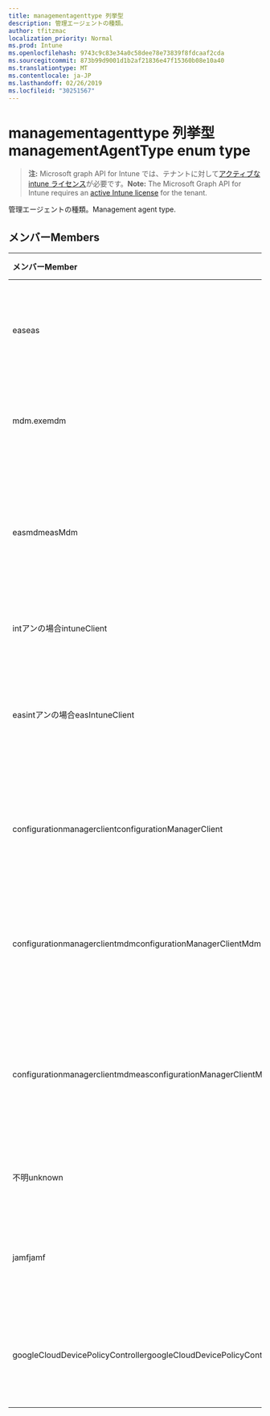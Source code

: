 ```yaml
---
title: managementagenttype 列挙型
description: 管理エージェントの種類。
author: tfitzmac
localization_priority: Normal
ms.prod: Intune
ms.openlocfilehash: 9743c9c83e34a0c58dee78e73839f8fdcaaf2cda
ms.sourcegitcommit: 873b99d9001d1b2af21836e47f15360b08e10a40
ms.translationtype: MT
ms.contentlocale: ja-JP
ms.lasthandoff: 02/26/2019
ms.locfileid: "30251567"
---
```

# <a name="managementagenttype-enum-type"></a><span data-ttu-id="594ce-103">managementagenttype 列挙型</span><span class="sxs-lookup"><span data-stu-id="594ce-103">managementAgentType enum type</span></span>

> <span data-ttu-id="594ce-104">**注:** Microsoft graph API for Intune では、テナントに対して[アクティブな intune ライセンス](https://go.microsoft.com/fwlink/?linkid=839381)が必要です。</span><span class="sxs-lookup"><span data-stu-id="594ce-104">**Note:** The Microsoft Graph API for Intune requires an [active Intune license](https://go.microsoft.com/fwlink/?linkid=839381) for the tenant.</span></span>

<span data-ttu-id="594ce-105">管理エージェントの種類。</span><span class="sxs-lookup"><span data-stu-id="594ce-105">Management agent type.</span></span>

## <a name="members"></a><span data-ttu-id="594ce-106">メンバー</span><span class="sxs-lookup"><span data-stu-id="594ce-106">Members</span></span>
|<span data-ttu-id="594ce-107">メンバー</span><span class="sxs-lookup"><span data-stu-id="594ce-107">Member</span></span>|<span data-ttu-id="594ce-108">値</span><span class="sxs-lookup"><span data-stu-id="594ce-108">Value</span></span>|<span data-ttu-id="594ce-109">説明</span><span class="sxs-lookup"><span data-stu-id="594ce-109">Description</span></span>|
|:---|:---|:---|
|<span data-ttu-id="594ce-110">eas</span><span class="sxs-lookup"><span data-stu-id="594ce-110">eas</span></span>|<span data-ttu-id="594ce-111">1-d</span><span class="sxs-lookup"><span data-stu-id="594ce-111">1</span></span>|<span data-ttu-id="594ce-112">デバイスは、Exchange server によって管理されています。</span><span class="sxs-lookup"><span data-stu-id="594ce-112">The device is managed by Exchange server.</span></span>|
|<span data-ttu-id="594ce-113">mdm.exe</span><span class="sxs-lookup"><span data-stu-id="594ce-113">mdm</span></span>|<span data-ttu-id="594ce-114">pbm-2</span><span class="sxs-lookup"><span data-stu-id="594ce-114">2</span></span>|<span data-ttu-id="594ce-115">デバイスは Intune MDM によって管理されます。</span><span class="sxs-lookup"><span data-stu-id="594ce-115">The device is managed by Intune MDM.</span></span>|
|<span data-ttu-id="594ce-116">easmdm</span><span class="sxs-lookup"><span data-stu-id="594ce-116">easMdm</span></span>|<span data-ttu-id="594ce-117">1/3</span><span class="sxs-lookup"><span data-stu-id="594ce-117">3</span></span>|<span data-ttu-id="594ce-118">デバイスは、Exchange server と Intune MDM の両方によって管理されます。</span><span class="sxs-lookup"><span data-stu-id="594ce-118">The device is managed by both Exchange server and Intune MDM.</span></span>|
|<span data-ttu-id="594ce-119">intアンの場合</span><span class="sxs-lookup"><span data-stu-id="594ce-119">intuneClient</span></span>|<span data-ttu-id="594ce-120">2/4</span><span class="sxs-lookup"><span data-stu-id="594ce-120">4</span></span>|<span data-ttu-id="594ce-121">Intune クライアント管理。</span><span class="sxs-lookup"><span data-stu-id="594ce-121">Intune client managed.</span></span>|
|<span data-ttu-id="594ce-122">easintアンの場合</span><span class="sxs-lookup"><span data-stu-id="594ce-122">easIntuneClient</span></span>|<span data-ttu-id="594ce-123">5</span><span class="sxs-lookup"><span data-stu-id="594ce-123">5</span></span>|<span data-ttu-id="594ce-124">デバイスは EAS で、Intune クライアントはデュアル管理されています。</span><span class="sxs-lookup"><span data-stu-id="594ce-124">The device is EAS and Intune client dual managed.</span></span>|
|<span data-ttu-id="594ce-125">configurationmanagerclient</span><span class="sxs-lookup"><span data-stu-id="594ce-125">configurationManagerClient</span></span>|<span data-ttu-id="594ce-126">~</span><span class="sxs-lookup"><span data-stu-id="594ce-126">8</span></span>|<span data-ttu-id="594ce-127">デバイスは構成マネージャーによって管理されています。</span><span class="sxs-lookup"><span data-stu-id="594ce-127">The device is managed by Configuration Manager.</span></span>|
|<span data-ttu-id="594ce-128">configurationmanagerclientmdm</span><span class="sxs-lookup"><span data-stu-id="594ce-128">configurationManagerClientMdm</span></span>|<span data-ttu-id="594ce-129">個</span><span class="sxs-lookup"><span data-stu-id="594ce-129">10</span></span>|<span data-ttu-id="594ce-130">デバイスは、構成マネージャーおよび MDM によって管理されます。</span><span class="sxs-lookup"><span data-stu-id="594ce-130">The device is managed by Configuration Manager and MDM.</span></span>|
|<span data-ttu-id="594ce-131">configurationmanagerclientmdmeas</span><span class="sxs-lookup"><span data-stu-id="594ce-131">configurationManagerClientMdmEas</span></span>|<span data-ttu-id="594ce-132">#</span><span class="sxs-lookup"><span data-stu-id="594ce-132">11</span></span>|<span data-ttu-id="594ce-133">デバイスは、構成マネージャー、MDM、Eas によって管理されます。</span><span class="sxs-lookup"><span data-stu-id="594ce-133">The device is managed by Configuration Manager, MDM and Eas.</span></span>|
|<span data-ttu-id="594ce-134">不明</span><span class="sxs-lookup"><span data-stu-id="594ce-134">unknown</span></span>|<span data-ttu-id="594ce-135">16</span><span class="sxs-lookup"><span data-stu-id="594ce-135">16</span></span>|<span data-ttu-id="594ce-136">管理エージェントの種類が不明です。</span><span class="sxs-lookup"><span data-stu-id="594ce-136">Unknown management agent type.</span></span>|
|<span data-ttu-id="594ce-137">jamf</span><span class="sxs-lookup"><span data-stu-id="594ce-137">jamf</span></span>|<span data-ttu-id="594ce-138">32</span><span class="sxs-lookup"><span data-stu-id="594ce-138">32</span></span>|<span data-ttu-id="594ce-139">デバイス属性は、Jamf から取得されます。</span><span class="sxs-lookup"><span data-stu-id="594ce-139">The device attributes are fetched from Jamf.</span></span>|
|<span data-ttu-id="594ce-140">googleCloudDevicePolicyController</span><span class="sxs-lookup"><span data-stu-id="594ce-140">googleCloudDevicePolicyController</span></span>|<span data-ttu-id="594ce-141">64</span><span class="sxs-lookup"><span data-stu-id="594ce-141">64</span></span>|<span data-ttu-id="594ce-142">デバイスは Google の CloudDPC によって管理されています。</span><span class="sxs-lookup"><span data-stu-id="594ce-142">The device is managed by Google's CloudDPC.</span></span>|



